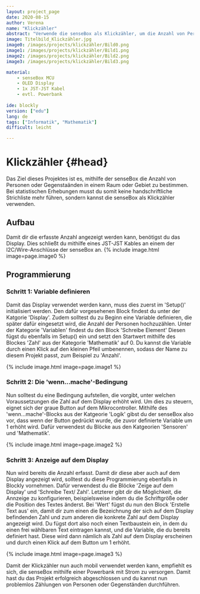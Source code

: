 ```yaml
---
layout: project_page  
date: 2020-08-15  
author: Verena
name: "Klickzähler"
abstract: "Verwende die senseBox als Klickzähler, um die Anzahl von Personen oder Gegenständen in einem Raum zu erfassen." 
image: Titelbild_Klickzähler.jpg
image0: /images/projects/klickzähler/Bild0.png
image1: /images/projects/klickzähler/Bild1.png
image2: /images/projects/klickzähler/Bild2.png
image3: /images/projects/klickzähler/Bild3.png

material: 
    - senseBox MCU 
    - OLED Display
    - 1x JST-JST Kabel
    - evtl. Powerbank
 
ide: blockly
version: ["edu"]    
lang: de 
tags: ["Informatik", "Mathematik"] 
difficult: leicht

---
```

# Klickzähler {#head}
Das Ziel dieses Projektes ist es, mithilfe der senseBox die Anzahl von Personen oder Gegenstaänden in einem Raum oder Gebiet zu bestimmen. Bei statistischen Erhebungen musst du somit keine handschriftliche Strichliste mehr führen, sondern kannst die senseBox als Klickzähler verwenden. 

## Aufbau
Damit dir die erfasste Anzahl angezeigt werden kann, benötigst du das Display. Dies schließt du mithilfe eines JST-JST Kables an einem der I2C/Wire-Anschlüsse der senseBox an. 
{% include image.html image=page.image0 %}

## Programmierung
### Schritt 1: Variable definieren
Damit das Display verwendet werden kann, muss dies zuerst im 'Setup()' initialisiert werden. Den dafür vorgesehenen Block findest du unter der Katgorie 'Display'. Zudem solltest du zu Beginn eine Variable definieren, die später dafür eingesetzt wird, die Anzahl der Personen hochzuzählen. Unter der Kategorie 'Variablen' findest du den Block 'Schreibe Element' Diesen fügst du ebenfalls im Setup() ein und setzt den Startwert mithilfe des Blockes 'Zahl' aus der Kategorie 'Mathematik' auf 0. Du kannst die Variable durch einen Klick auf den kleinen Pfeil umbenennen, sodass der Name zu diesem Projekt passt, zum Beispiel zu 'Anzahl'.  

{% include image.html image=page.image1 %}


### Schritt 2: Die 'wenn...mache'-Bedingung
Nun solltest du eine Bedingung aufstellen, die vorgibt, unter welchen Voraussetzungen die Zahl auf dem Display erhöht wird. Um dies zu steuern, eignet sich der graue Button auf dem Mikrocontroller. Mithilfe des 'wenn...mache'-Blocks aus der Katgeorie 'Logik' gibst du der senseBox also vor, dass wenn der Button gedrückt wurde, die zuvor definierte Variable um 1 erhöht wird. Dafür verwendest du Blöcke aus den Katgeorien 'Sensoren' und 'Mathematik'. 

{% include image.html image=page.image2 %}

### Schritt 3: Anzeige auf dem Display
Nun wird bereits die Anzahl erfasst. Damit dir diese aber auch auf dem Display angezeigt wird, solltest du diese Programmierung ebenfalls in Blockly vornehmen. Dafür verwendest du die Blöcke 'Zeige auf dem Display' und 'Schreibe Text/ Zahl'. Letzterer gibt dir die Möglichkeit, die Annzeige zu konfigurieren, beispielsweise indem du die Schriftgröße oder die Position des Textes änderst. Bei 'Wert' fügst du nun den Block 'Erstelle Text aus' ein, damit dir zum einen die Bezeichnung der sich auf dem Display befindenden Zahl und zum anderen die konkrete Zahl auf dem Display angezeigt wird. Du fügst dort also noch einen Textbaustein ein, in dem du einen frei wählbaren Text eintragen kannst, und die Variable, die du bereits definiert hast. Diese wird dann nämlich als Zahl auf dem Display erscheinen und durch einen Klick auf dem Button um 1 erhöht. 

{% include image.html image=page.image3 %}

Damit der Klickzähler nun auch mobil verwendet werden kann, empfiehlt es sich, die senseBox mithilfe einer Powerbank mit Strom zu versorgen. 
Damit hast du das Projekt erfolgreich abgeschlossen und du kannst nun problemlos Zählungen von Personen oder Gegenständen durchführen. 